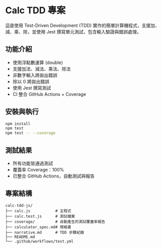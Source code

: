 # Calc TDD 專案

這是使用 Test-Driven Development (TDD) 實作的簡單計算機程式，支援加、減、乘、除，並使用 Jest 撰寫單元測試，包含輸入驗證與錯誤處理。

## 功能介紹

- 使用浮點數運算 (double)
- 支援加法、減法、乘法、除法
- 非數字輸入將拋出錯誤
- 除以 0 將拋出錯誤
- 使用 Jest 撰寫測試
- CI 整合 GitHub Actions + Coverage

## 安裝與執行

```bash
npm install
npm test
npm test -- --coverage
```

## 測試結果

- 所有功能皆通過測試
- 覆蓋率 Coverage：100%
- 已整合 GitHub Actions，自動測試與報告

## 專案結構

```
calc-tdd-js/
├── calc.js           # 主程式
├── calc.test.js      # 測試檔案
├── coverage/         # 自動產生的測試覆蓋率報告
├── calculator_spec.md# 規格書
├── narrative.md      # TDD 步驟紀錄
├── README.md
└── .github/workflows/test.yml
```